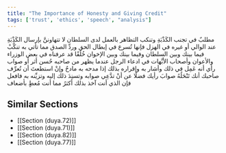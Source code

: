 ```yaml
---
title: "The Importance of Honesty and Giving Credit"
tags: ['trust', 'ethics', 'speech', "analysis"]
---
```


 مطلبٌ في تجنب الكَذْبَةِ وتنكب التظاهر بالعمل لدى السلطان لا تتهاوننَّ بإرسال الكَذْبَةِ عند الوالي أو غيره في الهزل فإنها تُسرع في إبطال الحق وردِّ الصدق مما تأتي به  تنكَّبْ فيما بينك وبين السلطان وفيما بينك وبين الإخوان خُلُقًا قد عرفناه في بعض الوزراء والأعوان وأصحاب الأبَّهات في ادعاء الرجل  عندما يظهر من صاحبه حُسن أثر أو صواب رأي  أنه عَمِل في ذلك وأشار به وإقراره بذلك إذا مدحه به مادحٌ وإنْ استطعتَ أن تُعرِّف صاحبك أنك تَنْحَلُهُ صوابَ رأيك  فضلًا عن أنْ تدَّعِي صوابه  وتسنِدَ ذلك إليه وتزيِّنه به فافعل  فإن الذي أنت آخذ بذلك أكثرُ مما أنت مُعطٍ بأضعاف

## Similar Sections
- [[Section (duya.72)]]
 - [[Section (duya.71)]]
 - [[Section (duya.82)]]
 - [[Section (duya.77)]]
